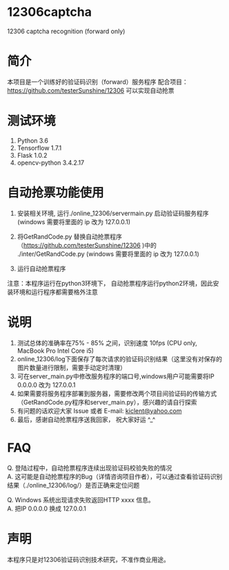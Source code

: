 # 12306captcha
12306 captcha recognition (forward only)

# 简介
本项目是一个训练好的验证码识别（forward）服务程序
配合项目：https://github.com/testerSunshine/12306 可以实现自动抢票

# 测试环境
1. Python 3.6
2. Tensorflow 1.7.1
3. Flask 1.0.2
4. opencv-python 3.4.2.17 

# 自动抢票功能使用
1. 安装相关环境, 运行./online_12306/servermain.py 启动验证码服务程序 (windows 需要将里面的 ip 改为 127.0.0.1)

2. 将GetRandCode.py 替换自动抢票程序（https://github.com/testerSunshine/12306 )中的 ./inter/GetRandCode.py  (windows 需要将里面的 ip 改为 127.0.0.1)

3. 运行自动抢票程序

 注意：本程序运行在python3环境下， 自动抢票程序运行python2环境，因此安装环境和运行程序都需要格外注意


# 说明
1. 测试总体的准确率在75% - 85% 之间，识别速度 10fps (CPU only, MacBook Pro Intel Core i5)
2. online_12306/log下面保存了每次请求的验证码识别结果（这里没有对保存的图片数量进行限制，需要手动定时清理）
3. 可在server_main.py中修改服务程序的端口号,windows用户可能需要将IP 0.0.0.0 改为 127.0.0.1
4. 如果需要将服务程序部署到服务器，需要修改两个项目间验证码的传输方式（GetRandCode.py程序和server_main.py），感兴趣的请自行探索
5. 有问题的话欢迎大家 Issue 或者 E-mail: kiclent@yahoo.com
6. 最后，感谢自动抢票程序送我回家， 祝大家好运 ^_^

# FAQ
Q. 登陆过程中，自动抢票程序连续出现验证码校验失败的情况
<BR>A. 这可能是自动抢票程序的Bug（详情咨询项目作者），可以通过查看验证码识别结果（./online_12306/log/）是否正确来定位问题

Q. Windows 系统出现请求失败返回HTTP xxxx 信息。
<BR>A. 把IP 0.0.0.0 换成 127.0.0.1
# 声明
本程序只是对12306验证码识别技术研究，不准作商业用途。
